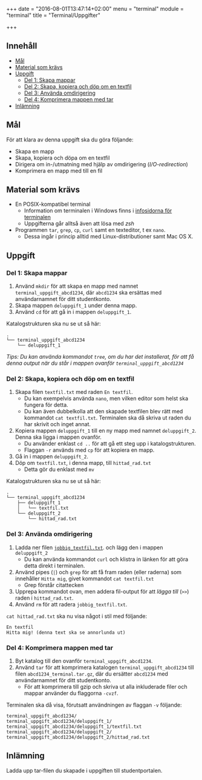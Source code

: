 +++
date = "2016-08-01T13:47:14+02:00"
menu = "terminal"
module = "terminal"
title = "Terminal/Uppgifter"

+++

## Innehåll


+ [Mål](#mål)
+ [Material som krävs](#material-som-krävs)
+ [Uppgift](#uppgift)
	+ [Del 1: Skapa mappar](#del-1-skapa-mappar)
	+ [Del 2: Skapa, kopiera och döp om en textfil](#del-2-skapa-kopiera-och-döp-om-en-textfil)
	+ [Del 3: Använda omdirigering](#del-3-använda-omdirigering)
	+ [Del 4: Komprimera mappen med tar](#del-4-komprimera-mappen-med-tar)
+ [Inlämning](#inlämning)

## Mål
För att klara av denna uppgift ska du göra följande:

+ Skapa en mapp
+ Skapa, kopiera och döpa om en textfil
+ Dirigera om in-/utmatning med hjälp av omdirigering (*I/O-redirection*)
+ Komprimera en mapp med till en fil


## Material som krävs
+ En POSIX-kompatibel terminal
    + Information om terminalen i Windows finns i [infosidorna för terminalen](../#öppna-en-terminalemulator)
    + Uppgifterna går alltså även att lösa med *zsh*
+ Programmen `tar`, `grep`, `cp`, `curl` samt en texteditor, t ex
    `nano`. 
    + Dessa ingår i princip alltid med Linux-distributioner samt Mac OS X.

## Uppgift

### Del 1: Skapa mappar

1. Använd `mkdir` för att skapa en mapp med namnet `terminal_uppgift_abcd1234`,
   där `abcd1234` ska ersättas med användarnamnet för ditt studentkonto.
2. Skapa mappen `deluppgift_1` under denna mapp.
3. Använd `cd` för att gå in i mappen `deluppgift_1`.

Katalogstrukturen ska nu se ut så här:

``` shell
.
└── terminal_uppgift_abcd1234
    └── deluppgift_1
```

*Tips: Du kan använda kommandot `tree`, om du har det installerat, för att få
denna output när du står i mappen ovanför `terminal_uppgift_abcd1234`*



### Del 2: Skapa, kopiera och döp om en textfil

1. Skapa filen `textfil.txt` med raden `En textfil`.
    + Du kan exempelvis använda `nano`, men vilken editor som helst ska fungera
        för detta.
    + Du kan även dubbelkolla att den skapade textfilen blev rätt med kommandot
        `cat textfil.txt`. Terminalen ska då skriva ut raden du har skrivit
        och inget annat.
2. Kopiera mappen `deluppgift_1` till en ny mapp med namnet `deluppgift_2`.
    Denna ska ligga i mappen ovanför.
    + Du använder enklast `cd ..` för att gå ett steg upp i katalogstrukturen.
    + Flaggan `-r` används med `cp` för att kopiera en mapp.
3. Gå in i mappen `deluppgift_2`.
4. Döp om `textfil.txt`, i denna mapp, till `hittad_rad.txt`
    + Detta gör du enklast med `mv`

Katalogstrukturen ska nu se ut så här:

``` shell
.
└── terminal_uppgift_abcd1234
    ├── deluppgift_1
    │   └── textfil.txt
    └── deluppgift_2
        └── hittad_rad.txt
```


### Del 3: Använda omdirigering

1. Ladda ner filen [`jobbig_textfil.txt`](../jobbig_textfil.txt). och lägg den i mappen
   `deluppgift_2`
    + Du kan använda kommandot `curl` och klistra in länken för att göra detta
        direkt i terminalen.
2. Använd pipes (`|`) och `grep` för att få fram raden (eller raderna) som innehåller `Hitta mig`, givet kommandot `cat textfil.txt`
    + Grep förstår citattecken
3. Upprepa kommandot ovan, men addera fil-output för att *lägga till* (`>>`) raden i `hittad_rad.txt`.
4. Använd `rm` för att radera `jobbig_textfil.txt`.


`cat hittad_rad.txt` ska nu visa något i stil med följande:

``` shell
En textfil
Hitta mig! (denna text ska se annorlunda ut)
```


### Del 4: Komprimera mappen med tar

1. Byt katalog till den ovanför `terminal_uppgift_abcd1234`.
2. Använd `tar` för att komprimera katalogen `terminal_uppgift_abcd1234` till filen
   `abcd1234_terminal.tar.gz`, där du ersätter `abcd1234` med användarnamnet för ditt studentkonto.
    + För att komprimera till gzip och skriva ut alla inkluderade filer och mappar använder du flaggorna `-cvzf`.

Terminalen ska då visa, förutsatt användningen av flaggan `-v` följande:

``` shell
terminal_uppgift_abcd1234/
terminal_uppgift_abcd1234/deluppgift_1/
terminal_uppgift_abcd1234/deluppgift_1/textfil.txt
terminal_uppgift_abcd1234/deluppgift_2/
terminal_uppgift_abcd1234/deluppgift_2/hittad_rad.txt
```


## Inlämning

Ladda upp tar-filen du skapade i uppgiften till studentportalen.
